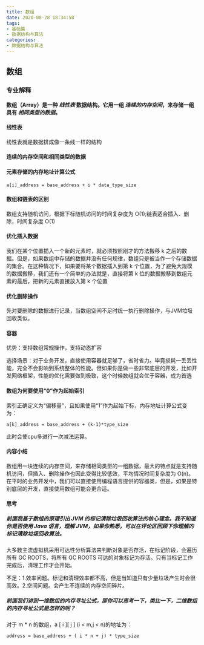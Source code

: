 ```yaml
---
title: 数组
date: 2020-08-28 18:34:58
tags:
- 基础篇
- 数据结构与算法
categories:
- 数据结构与算法
---
```


## 数组

### 专业解释

**数组（Array）是一种 *线性表* 数据结构。它用一组 *连续的内存空间*，来存储一组具有 *相同类型的数据*。**

#### 线性表

线性表就是数据排成像一条线一样的结构

#### 连续的内存空间和相同类型的数据

#### 元素存储的内存地址计算公式

```
a[i]_address = base_address + i * data_type_size
```

#### 数组和链表的区别

数组支持随机访问，根据下标随机访问的时间复杂度为 O(1);链表适合插入、删除，时间复杂度 O(1)

#### 优化插入数据

我们在某个位置插入一个新的元素时，就必须按照刚才的方法搬移 k 之后的数据。但是，如果数组中存储的数据并没有任何规律，数组只是被当作一个存储数据的集合。在这种情况下，如果要将某个数据插入到第 k 个位置，为了避免大规模的数据搬移，我们还有一个简单的办法就是，直接将第 k 位的数据搬移到数组元素的最后，把新的元素直接放入第 k 个位置

#### 优化删除操作

先对要删除的数据进行记录，当数组空间不足时统一执行删除操作，与JVM垃圾回收类似。

#### 容器

优势：支持数组常规操作，支持动态扩容

选择场景：对于业务开发，直接使用容器就足够了，省时省力。毕竟损耗一丢丢性能，完全不会影响到系统整体的性能。但如果你是做一些非常底层的开发，比如开发网络框架，性能的优化需要做到极致，这个时候数组就会优于容器，成为首选

#### 数组为何要使用“0”作为起始索引

索引正确定义为“偏移量”，且如果使用“1”作为起始下标，内存地址计算公式变为：

```
a[k]_address = base_address + (k-1)*type_size
```

此时会使cpu多进行一次减法运算。

#### 内容小结

数组用一块连续的内存空间，来存储相同类型的一组数据，最大的特点就是支持随机访问，但插入、删除操作也因此变得比较低效，平均情况时间复杂度为 O(n)。在平时的业务开发中，我们可以直接使用编程语言提供的容器类，但是，如果是特别底层的开发，直接使用数组可能会更合适。

#### 思考

##### 前面我基于数组的原理引出 JVM 的标记清除垃圾回收算法的核心理念。我不知道你是否使用 Java 语言，理解 JVM，如果你熟悉，可以在评论区回顾下你理解的标记清除垃圾回收算法。

大多数主流虚拟机采用可达性分析算法来判断对象是否存活，在标记阶段，会遍历所有 GC ROOTS，将所有 GC ROOTS 可达的对象标记为存活。只有当标记工作完成后，清理工作才会开始。

不足：1.效率问题。标记和清理效率都不高，但是当知道只有少量垃圾产生时会很高效。2.空间问题。会产生不连续的内存空间碎片。



##### 前面我们讲到一维数组的内存寻址公式，那你可以思考一下，类比一下，二维数组的内存寻址公式是怎样的呢？

对于 m * n 的数组，a [ i ][ j ] (i < m,j < n)的地址为：

```
address = base_address + ( i * n + j) * type_size
```

